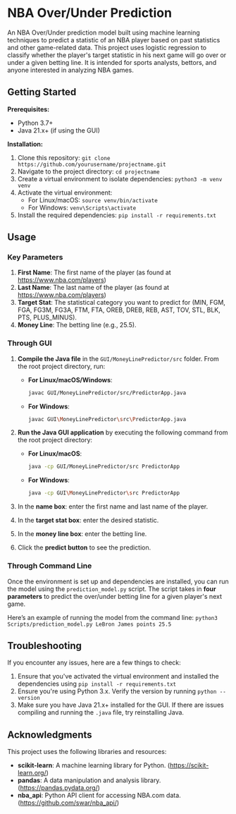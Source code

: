 # NBA Over/Under Prediction 

An NBA Over/Under prediction model built using machine learning techniques to predict a statistic of 
an NBA player based on past statistics and other game-related data. This project uses logistic regression to classify 
whether the player's target statistic in his next game will go over or under a given betting line. It is intended for sports analysts, bettors,
and anyone interested in analyzing NBA games.

## Getting Started 

**Prerequisites:** 
- Python 3.7+
- Java 21.x+ (if using the GUI)

**Installation:**
1. Clone this repository: `git clone https://github.com/yourusername/projectname.git` 
2. Navigate to the project directory: `cd projectname`
3. Create a virtual environment to isolate dependencies: `python3 -m venv venv`
4. Activate the virtual environment:
   - For Linux/macOS: `source venv/bin/activate`
   - For Windows: `venv\Scripts\activate`
5. Install the required dependencies: `pip install -r requirements.txt`

## Usage

### **Key Parameters**
1. **First Name**: The first name of the player (as found at https://www.nba.com/players)
2. **Last Name**: The last name of the player (as found at https://www.nba.com/players)
3. **Target Stat**: The statistical category you want to predict for (MIN, FGM, FGA, FG3M, FG3A, FTM, FTA, OREB, DREB, REB, AST, TOV, STL, BLK, PTS, PLUS_MINUS).
4. **Money Line**: The betting line (e.g., 25.5).

### **Through GUI**
1. **Compile the Java file** in the `GUI/MoneyLinePredictor/src` folder. From the root project directory, run:

   - **For Linux/macOS/Windows**:
     ```bash
     javac GUI/MoneyLinePredictor/src/PredictorApp.java
     ```
   - **For Windows**:
     ```bash
     javac GUI\MoneyLinePredictor\src\PredictorApp.java
     ```

3. **Run the Java GUI application** by executing the following command from the root project directory:
   - **For Linux/macOS**:
     ```bash
     java -cp GUI/MoneyLinePredictor/src PredictorApp
     ```
   - **For Windows**:
     ```bash
     java -cp GUI\MoneyLinePredictor\src PredictorApp
     ```

4. In the **name box**: enter the first name and last name of the player.
5. In the **target stat box**: enter the desired statistic.
6. In the **money line box**: enter the betting line.
7. Click the **predict button** to see the prediction.

### **Through Command Line**

Once the environment is set up and dependencies are installed, you can run the model using the `prediction_model.py` script. The script takes in **four parameters** to predict the over/under betting line for a given player's next game.

Here’s an example of running the model from the command line: `python3 Scripts/prediction_model.py LeBron James points 25.5`

## Troubleshooting
If you encounter any issues, here are a few things to check:
1. Ensure that you've activated the virtual environment and installed the dependencies using `pip install -r requirements.txt`
2. Ensure you're using Python 3.x. Verify the version by running `python --version`
3. Make sure you have Java 21.x+ installed for the GUI. If there are issues compiling and running the `.java` file, try reinstalling Java.

## Acknowledgments

This project uses the following libraries and resources:

- **scikit-learn**: A machine learning library for Python. (https://scikit-learn.org/)
- **pandas**: A data manipulation and analysis library. (https://pandas.pydata.org/)
- **nba_api**: Python API client for accessing NBA.com data. (https://github.com/swar/nba_api/)
